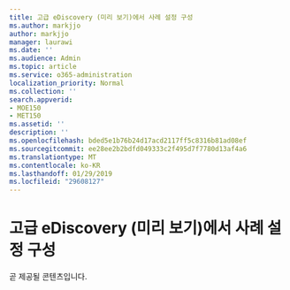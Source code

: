 ```yaml
---
title: 고급 eDiscovery (미리 보기)에서 사례 설정 구성
ms.author: markjjo
author: markjjo
manager: laurawi
ms.date: ''
ms.audience: Admin
ms.topic: article
ms.service: o365-administration
localization_priority: Normal
ms.collection: ''
search.appverid:
- MOE150
- MET150
ms.assetid: ''
description: ''
ms.openlocfilehash: bded5e1b76b24d17acd2117ff5c8316b81ad08ef
ms.sourcegitcommit: ee28ee2b2bdfd049333c2f495d7f7780d13af4a6
ms.translationtype: MT
ms.contentlocale: ko-KR
ms.lasthandoff: 01/29/2019
ms.locfileid: "29608127"
---
```

# <a name="configuring-case-settings-in-advanced-ediscovery-preview"></a>고급 eDiscovery (미리 보기)에서 사례 설정 구성

곧 제공될 콘텐츠입니다.